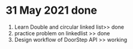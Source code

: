 31 May 2021 done
================================
1. Learn Double and circular linked list>> done
2. practice problem on linkedlist >> done
3. Design workflow of DoorStep API >> working